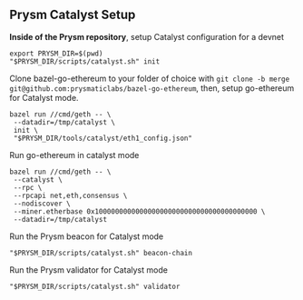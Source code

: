 ## Prysm Catalyst Setup


**Inside of the Prysm repository**, setup Catalyst configuration for a devnet
```text
export PRYSM_DIR=$(pwd)
"$PRYSM_DIR/scripts/catalyst.sh" init
```

Clone bazel-go-ethereum to your folder of choice with `git clone -b merge git@github.com:prysmaticlabs/bazel-go-ethereum`, then, setup go-ethereum for Catalyst mode.
```text
bazel run //cmd/geth -- \
 --datadir=/tmp/catalyst \
 init \
 "$PRYSM_DIR/tools/catalyst/eth1_config.json"
```

Run go-ethereum in catalyst mode
```text
bazel run //cmd/geth -- \
 --catalyst \
 --rpc \
 --rpcapi net,eth,consensus \
 --nodiscover \
 --miner.etherbase 0x1000000000000000000000000000000000000000 \
 --datadir=/tmp/catalyst
```

Run the Prysm beacon for Catalyst mode
```text
"$PRYSM_DIR/scripts/catalyst.sh" beacon-chain
```

Run the Prysm validator for Catalyst mode
```text
"$PRYSM_DIR/scripts/catalyst.sh" validator
```
